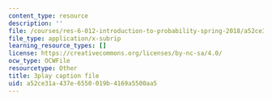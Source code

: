```yaml
---
content_type: resource
description: ''
file: /courses/res-6-012-introduction-to-probability-spring-2018/a52ce31a437e6550019b4169a5500aa5_R4nGGs0m7lo.srt
file_type: application/x-subrip
learning_resource_types: []
license: https://creativecommons.org/licenses/by-nc-sa/4.0/
ocw_type: OCWFile
resourcetype: Other
title: 3play caption file
uid: a52ce31a-437e-6550-019b-4169a5500aa5
---
```

